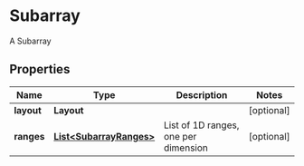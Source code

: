 

# Subarray

A Subarray

## Properties

Name | Type | Description | Notes
------------ | ------------- | ------------- | -------------
**layout** | **Layout** |  |  [optional]
**ranges** | [**List&lt;SubarrayRanges&gt;**](SubarrayRanges.md) | List of 1D ranges, one per dimension |  [optional]



